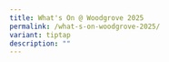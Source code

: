 ```yaml
---
title: What's On @ Woodgrove 2025
permalink: /what-s-on-woodgrove-2025/
variant: tiptap
description: ""
---
```

